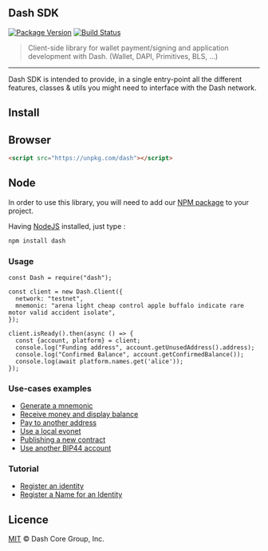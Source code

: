 ## Dash SDK

[![Package Version](https://img.shields.io/github/package-json/v/dashevo/dashjs.svg?&style=flat-square)](https://www.npmjs.org/package/dash)
[![Build Status](https://img.shields.io/travis/com/dashevo/dashjs.svg?branch=master&style=flat-square)](https://travis-ci.com/dashevo/dashjs)

> Client-side library for wallet payment/signing and application development with Dash. (Wallet, DAPI, Primitives, BLS, ...)

---

Dash SDK is intended to provide, in a single entry-point all the different features, classes & utils you might need to interface with the Dash network.

## Install

## Browser 

```html
<script src="https://unpkg.com/dash"></script>
```

## Node

In order to use this library, you will need to add our [NPM package](https://www.npmjs.com/dash) to your project.

Having [NodeJS](https://nodejs.org/) installed, just type :

```bash
npm install dash
```

### Usage 

```
const Dash = require("dash");

const client = new Dash.Client({
  network: "testnet",
  mnemonic: "arena light cheap control apple buffalo indicate rare motor valid accident isolate",
});

client.isReady().then(async () => {
  const {account, platform} = client;
  console.log("Funding address", account.getUnusedAddress().address);
  console.log("Confirmed Balance", account.getConfirmedBalance());
  console.log(await platform.names.get('alice'));
});
```


### Use-cases examples
- [Generate a mnemonic](/examples/generate-a-new-mnemonic.md) 
- [Receive money and display balance](/examples/receive-money-and-check-balance.md) 
- [Pay to another address](/examples/pay-to-another-address.md) 
- [Use a local evonet](/examples/use-local-evonet.md) 
- [Publishing a new contract](/examples/publishing-a-new-contract.md) 
- [Use another BIP44 account](/examples/use-different-account.md) 
    
### Tutorial
- [Register an identity](https://dashplatform.readme.io/docs/tutorial-register-an-identity)
- [Register a Name for an Identity](https://dashplatform.readme.io/docs/tutorial-register-a-name-for-an-identity)
    

## Licence

[MIT](https://github.com/dashevo/dashjs/blob/master/LICENCE.md) © Dash Core Group, Inc.

